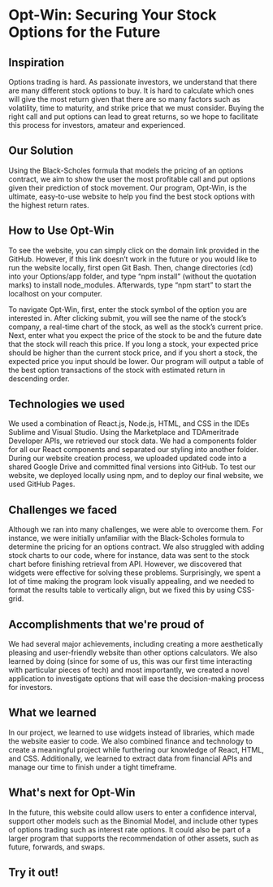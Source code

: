 # Opt-Win: Securing Your Stock Options for the Future

## Inspiration
Options trading is hard. As passionate investors, we understand that there are many different stock options to buy. It is hard to calculate which ones will give the most return given that there are so many factors such as volatility, time to maturity, and strike price that we must consider. Buying the right call and put options can lead to great returns, so we hope to facilitate this process for investors, amateur and experienced.

## Our Solution
Using the Black-Scholes formula that models the pricing of an options contract, we aim to show the user the most profitable call and put options given their prediction of stock movement. Our program, Opt-Win, is the ultimate, easy-to-use website to help you find the best stock options with the highest return rates. 

## How to Use Opt-Win 
To see the website, you can simply click on the domain link provided in the GitHub. However, if this link doesn’t work in the future or you would like to run the website locally, first open Git Bash. Then, change directories (cd) into your Options/app folder, and type “npm install” (without the quotation marks) to install node_modules. Afterwards, type “npm start” to start the localhost on your computer.

To navigate Opt-Win, first, enter the stock symbol of the option you are interested in. After clicking submit, you will see the name of the stock’s company, a real-time chart of the stock, as well as the stock’s current price. Next, enter what you expect the price of the stock to be and the future date that the stock will reach this price. If you long a stock, your expected price should be higher than the current stock price, and if you short a stock, the expected price you input should be lower. Our program will output a table of the best option transactions of the stock with estimated return in descending order. 

## Technologies we used
We used a combination of React.js, Node.js, HTML, and CSS in the IDEs Sublime and Visual Studio. Using the Marketplace and TDAmeritrade Developer APIs, we retrieved our stock data. We had a components folder for all our React components and separated our styling into another folder. During our website creation process, we uploaded updated code into a shared Google Drive and committed final versions into GitHub. To test our website, we deployed locally using npm, and to deploy our final website, we used GitHub Pages.  

## Challenges we faced
Although we ran into many challenges, we were able to overcome them. For instance, we were initially unfamiliar with the Black-Scholes formula to determine the pricing for an options contract. We also struggled with adding stock charts to our code, where for instance, data was sent to the stock chart before finishing retrieval from API. However, we discovered that widgets were effective for solving these problems. Surprisingly, we spent a lot of time making the program look visually appealing, and we needed to format the results table to vertically align, but we fixed this by using CSS-grid.

## Accomplishments that we're proud of
We had several major achievements, including creating a more aesthetically pleasing and user-friendly website than other options calculators. We also learned by doing (since for some of us, this was our first time interacting with particular pieces of tech) and most importantly, we created a novel application to investigate options that will ease the decision-making process for investors.

## What we learned
In our project, we learned to use widgets instead of libraries, which made the website easier to code. We also combined finance and technology to create a meaningful project while furthering our knowledge of React, HTML, and CSS. Additionally, we learned to extract data from financial APIs and manage our time to finish under a tight timeframe. 

## What's next for Opt-Win
In the future, this website could allow users to enter a confidence interval, support other models such as the Binomial Model, and include other types of options trading such as interest rate options. It could also be part of a larger program that supports the recommendation of other assets, such as future, forwards, and swaps.

## Try it out!
